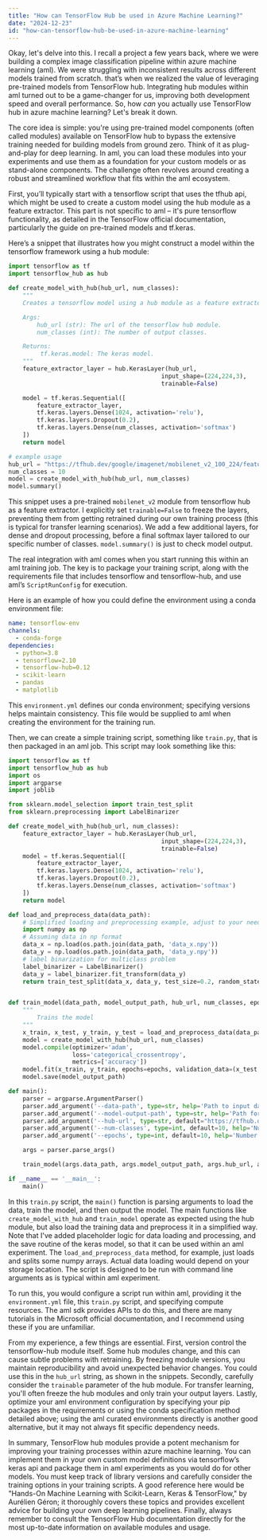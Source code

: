 ```yaml
---
title: "How can TensorFlow Hub be used in Azure Machine Learning?"
date: "2024-12-23"
id: "how-can-tensorflow-hub-be-used-in-azure-machine-learning"
---
```


Okay, let's delve into this. I recall a project a few years back, where we were building a complex image classification pipeline within azure machine learning (aml). We were struggling with inconsistent results across different models trained from scratch. that’s when we realized the value of leveraging pre-trained models from TensorFlow hub. Integrating hub modules within aml turned out to be a game-changer for us, improving both development speed and overall performance. So, how *can* you actually use TensorFlow hub in azure machine learning? Let's break it down.

The core idea is simple: you're using pre-trained model components (often called modules) available on TensorFlow hub to bypass the extensive training needed for building models from ground zero. Think of it as plug-and-play for deep learning. In aml, you can load these modules into your experiments and use them as a foundation for your custom models or as stand-alone components. The challenge often revolves around creating a robust and streamlined workflow that fits within the aml ecosystem.

First, you’ll typically start with a tensorflow script that uses the tfhub api, which might be used to create a custom model using the hub module as a feature extractor. This part is not specific to aml – it's pure tensorflow functionality, as detailed in the TensorFlow official documentation, particularly the guide on pre-trained models and tf.keras.

Here’s a snippet that illustrates how you might construct a model within the tensorflow framework using a hub module:

```python
import tensorflow as tf
import tensorflow_hub as hub

def create_model_with_hub(hub_url, num_classes):
    """
    Creates a tensorflow model using a hub module as a feature extractor.

    Args:
        hub_url (str): The url of the tensorflow hub module.
        num_classes (int): The number of output classes.

    Returns:
         tf.keras.model: The keras model.
    """
    feature_extractor_layer = hub.KerasLayer(hub_url,
                                           input_shape=(224,224,3),
                                           trainable=False)

    model = tf.keras.Sequential([
        feature_extractor_layer,
        tf.keras.layers.Dense(1024, activation='relu'),
        tf.keras.layers.Dropout(0.2),
        tf.keras.layers.Dense(num_classes, activation='softmax')
    ])
    return model

# example usage
hub_url = "https://tfhub.dev/google/imagenet/mobilenet_v2_100_224/feature_vector/4"
num_classes = 10
model = create_model_with_hub(hub_url, num_classes)
model.summary()
```

This snippet uses a pre-trained `mobilenet_v2` module from tensorflow hub as a feature extractor. I explicitly set `trainable=False` to freeze the layers, preventing them from getting retrained during our own training process (this is typical for transfer learning scenarios). We add a few additional layers, for dense and dropout processing, before a final softmax layer tailored to our specific number of classes. `model.summary()` is just to check model output.

The real integration with aml comes when you start running this within an aml training job. The key is to package your training script, along with the requirements file that includes tensorflow and tensorflow-hub, and use aml’s `ScriptRunConfig` for execution.

Here is an example of how you could define the environment using a conda environment file:

```yaml
name: tensorflow-env
channels:
  - conda-forge
dependencies:
  - python=3.8
  - tensorflow=2.10
  - tensorflow-hub=0.12
  - scikit-learn
  - pandas
  - matplotlib
```

This `environment.yml` defines our conda environment; specifying versions helps maintain consistency. This file would be supplied to aml when creating the environment for the training run.

Then, we can create a simple training script, something like `train.py`, that is then packaged in an aml job. This script may look something like this:

```python
import tensorflow as tf
import tensorflow_hub as hub
import os
import argparse
import joblib

from sklearn.model_selection import train_test_split
from sklearn.preprocessing import LabelBinarizer

def create_model_with_hub(hub_url, num_classes):
    feature_extractor_layer = hub.KerasLayer(hub_url,
                                           input_shape=(224,224,3),
                                           trainable=False)
    model = tf.keras.Sequential([
        feature_extractor_layer,
        tf.keras.layers.Dense(1024, activation='relu'),
        tf.keras.layers.Dropout(0.2),
        tf.keras.layers.Dense(num_classes, activation='softmax')
    ])
    return model

def load_and_preprocess_data(data_path):
    # Simplified loading and preprocessing example, adjust to your needs
    import numpy as np
    # Assuming data in np format
    data_x = np.load(os.path.join(data_path, 'data_x.npy'))
    data_y = np.load(os.path.join(data_path, 'data_y.npy'))
    # label binarization for multiclass problem
    label_binarizer = LabelBinarizer()
    data_y = label_binarizer.fit_transform(data_y)
    return train_test_split(data_x, data_y, test_size=0.2, random_state=42)


def train_model(data_path, model_output_path, hub_url, num_classes, epochs=10):
    """
        Trains the model
    """
    x_train, x_test, y_train, y_test = load_and_preprocess_data(data_path)
    model = create_model_with_hub(hub_url, num_classes)
    model.compile(optimizer='adam',
                  loss='categorical_crossentropy',
                  metrics=['accuracy'])
    model.fit(x_train, y_train, epochs=epochs, validation_data=(x_test, y_test))
    model.save(model_output_path)

def main():
    parser = argparse.ArgumentParser()
    parser.add_argument('--data-path', type=str, help='Path to input dataset')
    parser.add_argument('--model-output-path', type=str, help='Path for model output')
    parser.add_argument('--hub-url', type=str, default="https://tfhub.dev/google/imagenet/mobilenet_v2_100_224/feature_vector/4", help='Tensorflow hub url')
    parser.add_argument('--num-classes', type=int, default=10, help='Number of output classes')
    parser.add_argument('--epochs', type=int, default=10, help='Number of training epochs')

    args = parser.parse_args()

    train_model(args.data_path, args.model_output_path, args.hub_url, args.num_classes, args.epochs)

if __name__ == '__main__':
    main()
```

In this `train.py` script, the `main()` function is parsing arguments to load the data, train the model, and then output the model. The main functions like `create_model_with_hub` and `train_model` operate as expected using the hub module, but also load the training data and preprocess it in a simplified way. Note that I've added placeholder logic for data loading and processing, and the save routine of the keras model, so that it can be used within an aml experiment. The `load_and_preprocess_data` method, for example, just loads and splits some numpy arrays. Actual data loading would depend on your storage location. The script is designed to be run with command line arguments as is typical within aml experiment.

To run this, you would configure a script run within aml, providing it the `environment.yml` file, this `train.py` script, and specifying compute resources. The aml sdk provides APIs to do this, and there are many tutorials in the Microsoft official documentation, and I recommend using these if you are unfamiliar.

From my experience, a few things are essential. First, version control the tensorflow-hub module itself. Some hub modules change, and this can cause subtle problems with retraining. By freezing module versions, you maintain reproducibility and avoid unexpected behavior changes. You could use this in the `hub_url` string, as shown in the snippets. Secondly, carefully consider the `trainable` parameter of the hub module. For transfer learning, you'll often freeze the hub modules and only train your output layers. Lastly, optimize your aml environment configuration by specifying your pip packages in the requirements or using the conda specification method detailed above; using the aml curated environments directly is another good alternative, but it may not always fit specific dependency needs.

In summary, TensorFlow hub modules provide a potent mechanism for improving your training processes within azure machine learning. You can implement them in your own custom model definitions via tensorflow’s keras api and package them in aml experiments as you would do for other models. You must keep track of library versions and carefully consider the training options in your training scripts. A good reference here would be "Hands-On Machine Learning with Scikit-Learn, Keras & TensorFlow," by Aurélien Géron; it thoroughly covers these topics and provides excellent advice for building your own deep learning pipelines. Finally, always remember to consult the TensorFlow Hub documentation directly for the most up-to-date information on available modules and usage.
